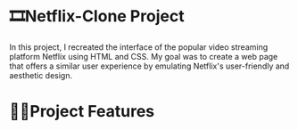 # 🎞️Netflix-Clone Project
In this project, I recreated the interface of the popular video streaming platform Netflix using HTML and CSS. My goal was to create a web page that offers a similar user experience by emulating Netflix's user-friendly and aesthetic design.


# 👨‍💻Project Features
